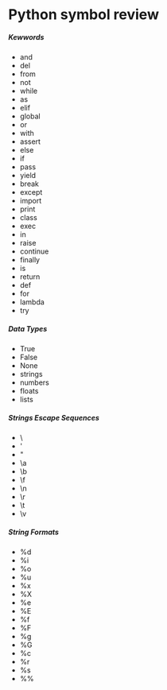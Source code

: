 # Python symbol review

##### Kewwords

- and
- del
- from
- not
- while
- as
- elif
- global
- or
- with
- assert
- else
- if
- pass
- yield
- break
- except
- import
- print
- class
- exec
- in
- raise
- continue
- finally
- is
- return
- def
- for
- lambda
- try

##### Data Types

- True
- False
- None
- strings
- numbers
- floats
- lists

##### Strings Escape Sequences

- \\
- \'
- \"
- \a
- \b
- \f
- \n
- \r
- \t
- \v

##### String Formats

- %d
- %i
- %o
- %u
- %x
- %X
- %e
- %E
- %f
- %F
- %g
- %G
- %c
- %r
- %s
- %%